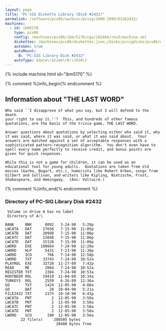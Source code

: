 ```yaml
---
layout: page
title: "PC-SIG Diskette Library (Disk #2432)"
permalink: /software/pcx86/sw/misc/pcsig/2000-2999/DISK2432/
machines:
  - id: ibm5170
    type: pcx86
    config: /machines/pcx86/ibm/5170/cga/1024kb/rev3/machine.xml
    diskettes: /machines/pcx86/diskettes.json,/disks/pcsigdisks/pcx86/diskettes.json
    autoGen: true
    autoMount:
      B: "PC-SIG Library Disk #2432"
    autoType: $date\r$time\rB:\rDIR\r
---
```


{% include machine.html id="ibm5170" %}

{% comment %}info_begin{% endcomment %}

## Information about "THE LAST WORD"

    Who said ``I disapprove of what you say, but I will defend to the death
    your right to say it.''?  This, and hundreds of other famous
    quotations, are the basis of the trivia game, THE LAST WORD.
    
    Answer questions about quotations by selecting either who said it, why
    it was said, where it was said, or what it was said about.  Your
    answers are matched against a set of acceptable responses with a
    sophisticated pattern-recognition algorithm.  You don't even have to
    spell every name perfectly to receive credit, and bonus points are
    given for quick responses.
    
    While this is not a game for children, it can be used as an
    educational tool for young adults.  Quotations are taken from old
    movies (Garbo, Bogart, etc.), humorists like Robert Orben, songs from
    Gilbert and Sullivan, and writers like Kipling, Nietzsche, Frost,
    Shakespeare, and Hemingway.  (Ans: Voltaire.)
{% comment %}info_end{% endcomment %}


### Directory of PC-SIG Library Disk #2432

     Volume in drive A has no label
     Directory of A:\

    BANK     BNK      8092   3-24-90   5:20p
    LWCATA   DAT     17656   7-15-90  11:05p
    LWCATB   DAT     20998   7-15-90  11:06p
    LWCATC   DAT     13848   7-15-90  11:06p
    LWCATD   DAT     15128   7-15-90  11:06p
    LWORD    EXE    108664   7-24-90  12:20a
    LWORD    HLP      5431   7-23-90  11:36p
    LWORD    ICO       766   7-14-90  12:58p
    LWORD    TXT     33743   7-24-90  10:52a
    PLAYROL  EXE     33728  11-27-89   7:42p
    READ     ME       2064   7-24-90  10:52a
    REGISTER TXT      2384   7-24-90  10:53a
    ROOTBEER ROL     19419  11-04-89  10:34a
    TURKEY3  ROL      2559   6-26-89  12:36a
    GO       TXT      1424  12-05-90   4:08a
    GO       BAT        28  10-04-90   5:21a
    FILE2432 TXT      2375  10-18-90   6:43p
    LWCATA   PNT         2  12-05-90   3:58a
    LWCATB   PNT         2  12-05-90   3:58a
    LWCATC   PNT         2  12-05-90   3:58a
    LWCATD   PNT         2  12-05-90   3:58a
    LWORD    SCO       190  12-05-90   3:56a
           22 file(s)     288505 bytes
                           20480 bytes free
